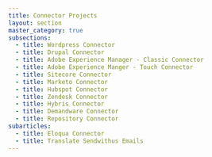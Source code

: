 ```yaml
---
title: Connector Projects
layout: section
master_category: true
subsections:
  - title: Wordpress Connector
  - title: Drupal Connector
  - title: Adobe Experience Manager - Classic Connector
  - title: Adobe Experience Manger - Touch Connector
  - title: Sitecore Connector
  - title: Marketo Connector
  - title: Hubspot Connector
  - title: Zendesk Connector
  - title: Hybris Connector
  - title: Demandware Connector
  - title: Repository Connector
subarticles:
  - title: Eloqua Connector
  - title: Translate Sendwithus Emails
---
```



